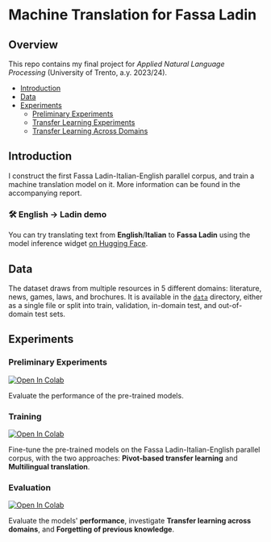 # Machine Translation for Fassa Ladin

## Overview
This repo contains my final project for _Applied Natural Language Processing_ (University of Trento, a.y. 2023/24).

- [Introduction](#introduction)
- [Data](#data)
- [Experiments](#experiments)
  - [Preliminary Experiments](#preliminary-experiments)
  - [Transfer Learning Experiments](#training)
  - [Transfer Learning Across Domains](#evaluation)

## Introduction
I construct the first Fassa Ladin-Italian-English parallel corpus, and train a machine translation model on it. More information can be found in the accompanying report.

### 🛠 English → Ladin demo
You can try translating text from **English**/**Italian** to **Fassa Ladin** using the model inference widget [on Hugging Face](https://huggingface.co/jo-valer/nllb-multi).


## Data
The dataset draws from multiple resources in 5 different domains: literature, news, games, laws, and brochures. It is available in the [`data`](https://github.com/jo-valer/machine-translation-ladin-fascian/tree/main/data) directory, either as a single file or split into train, validation, in-domain test, and out-of-domain test sets.

## Experiments

### Preliminary Experiments

<a target="_blank" href="https://colab.research.google.com/github/jo-valer/ladin-lm/blob/main/preliminary.ipynb">
  <img src="https://colab.research.google.com/assets/colab-badge.svg" alt="Open In Colab"/>
</a>

Evaluate the performance of the pre-trained models.

### Training
<a target="_blank" href="https://colab.research.google.com/github/jo-valer/ladin-lm/blob/main/finetune.ipynb">
  <img src="https://colab.research.google.com/assets/colab-badge.svg" alt="Open In Colab"/>
</a>

Fine-tune the pre-trained models on the Fassa Ladin-Italian-English parallel corpus, with the two approaches: **Pivot-based transfer learning** and **Multilingual translation**.

### Evaluation
<a target="_blank" href="https://colab.research.google.com/github/jo-valer/ladin-lm/blob/main/evaluate.ipynb">
  <img src="https://colab.research.google.com/assets/colab-badge.svg" alt="Open In Colab"/>
</a>

Evaluate the models' **performance**, investigate **Transfer learning across domains**, and **Forgetting of previous knowledge**.
